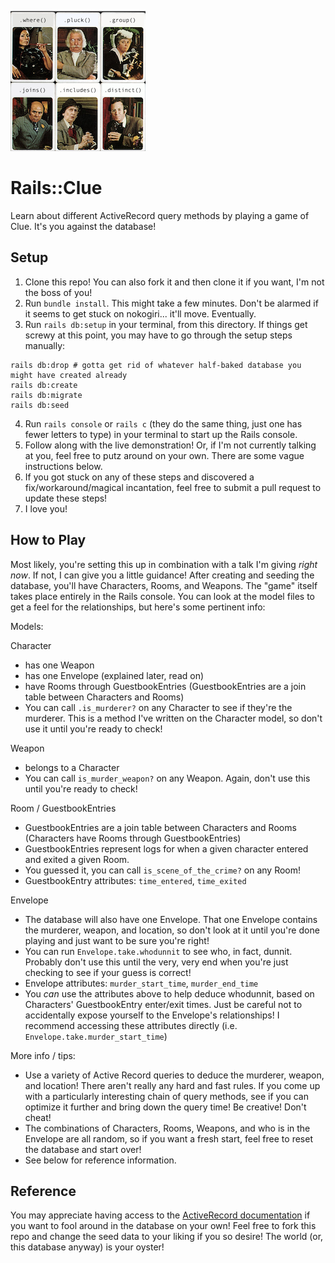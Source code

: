 ![Rails::Clue characters](app/assets/images/clue_characters.png "Rails::Clue characters")


# Rails::Clue

Learn about different ActiveRecord query methods by playing a game of Clue. It's you against the database!

## Setup

1. Clone this repo! You can also fork it and then clone it if you want, I'm not the boss of you!
2. Run `bundle install`. This might take a few minutes. Don't be alarmed if it seems to get stuck on nokogiri... it'll move. Eventually.
3. Run `rails db:setup` in your terminal, from this directory. If things get screwy at this point, you may have to go through the setup steps manually:
```
rails db:drop # gotta get rid of whatever half-baked database you might have created already
rails db:create
rails db:migrate
rails db:seed
```
4. Run `rails console` or `rails c` (they do the same thing, just one has fewer letters to type) in your terminal to start up the Rails console.
5. Follow along with the live demonstration! Or, if I'm not currently talking at you, feel free to putz around on your own. There are some vague instructions below.
6. If you got stuck on any of these steps and discovered a fix/workaround/magical incantation, feel free to submit a pull request to update these steps!
7. I love you!

## How to Play

Most likely, you're setting this up in combination with a talk I'm giving _right now_. If not, I can give you a little guidance! After creating and seeding the database, you'll have Characters, Rooms, and Weapons. The "game" itself takes place entirely in the Rails console. You can look at the model files to get a feel for the relationships, but here's some pertinent info:

Models:

Character
- has one Weapon
- has one Envelope (explained later, read on)
- have Rooms through GuestbookEntries (GuestbookEntries are a join table between Characters and Rooms)
- You can call `.is_murderer?` on any Character to see if they're the murderer. This is a method I've written on the Character model, so don't use it until you're ready to check!

Weapon
- belongs to a Character
- You can call `is_murder_weapon?` on any Weapon. Again, don't use this until you're ready to check!

Room / GuestbookEntries
- GuestbookEntries are a join table between Characters and Rooms (Characters have Rooms through GuestbookEntries)
- GuestbookEntries represent logs for when a given character entered and exited a given Room.
- You guessed it, you can call `is_scene_of_the_crime?` on any Room!
- GuestbookEntry attributes: `time_entered`, `time_exited`

Envelope
- The database will also have one Envelope. That one Envelope contains the murderer, weapon, and location, so don't look at it until you're done playing and just want to be sure you're right!
- You can run `Envelope.take.whodunnit` to see who, in fact, dunnit. Probably don't use this until the very, very end when you're just checking to see if your guess is correct!
- Envelope attributes: `murder_start_time`, `murder_end_time`
- You _can_ use the attributes above to help deduce whodunnit, based on Characters' GuestbookEntry enter/exit times. Just be careful not to accidentally expose yourself to the Envelope's relationships! I recommend accessing these attributes directly (i.e. `Envelope.take.murder_start_time`)

More info / tips:
- Use a variety of Active Record queries to deduce the murderer, weapon, and location! There aren't really any hard and fast rules. If you come up with a particularly interesting chain of query methods, see if you can optimize it further and bring down the query time! Be creative! Don't cheat!
- The combinations of Characters, Rooms, Weapons, and who is in the Envelope are all random, so if you want a fresh start, feel free to reset the database and start over!
- See below for reference information.

## Reference

You may appreciate having access to the [ActiveRecord documentation](https://guides.rubyonrails.org/active_record_querying.html) if you want to fool around in the database on your own! Feel free to fork this repo and change the seed data to your liking if you so desire! The world (or, this database anyway) is your oyster!
